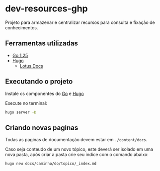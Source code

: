 # dev-resources-ghp

Projeto para armazenar e centralizar recursos para consulta e fixação de conhecimentos.

## Ferramentas utilizadas

- [Go 1.25](https://go.dev/)
- [Hugo](https://gohugo.io/)
  - [Lotus Docs](https://lotusdocs.dev/)

## Executando o projeto

Instale os componentes do [Go](https://go.dev/doc/install) e [Hugo](https://gohugo.io/installation/)

Execute no terminal:

```sh
hugo server -D
```

## Criando novas paginas

Todas as paginas de documentação devem estar em `./content/docs`.

Caso seja conteudo de um novo tópico, este deverá ser isolado em uma nova pasta, após criar a pasta crie seu indice com o comando abaixo:

```sh
hugo new docs/caminho/do/topico/_index.md
```

